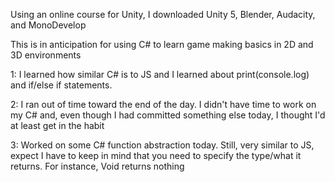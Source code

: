 Using an online course for Unity, I downloaded Unity 5, Blender, Audacity, and MonoDevelop

This is in anticipation for using C# to learn game making basics in 2D and 3D environments

1: I learned how similar C# is to JS and I learned about print(console.log) and if/else if statements.

2: I ran out of time toward the end of the day. I didn't have time to work on my C# and, even though I had committed something else today, I thought I'd at least get in the habit

3: Worked on some C# function abstraction today. Still, very similar to JS, expect I have to keep in mind that you need to specify the type/what it returns. For instance, Void returns nothing
